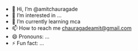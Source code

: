 - 👋 Hi, I’m @amitchauragade
- 👀 I’m interested in ...
- 🌱 I’m currently learning mca
- 📫 How to reach me chauragadeamit@gmail.com
- 😄 Pronouns: ...
- ⚡ Fun fact: ...

<!---
amitchauragade/amitchauragade is a ✨ special ✨ repository because its `README.md` (this file) appears on your GitHub profile.
You can click the Preview link to take a look at your changes.
--->
